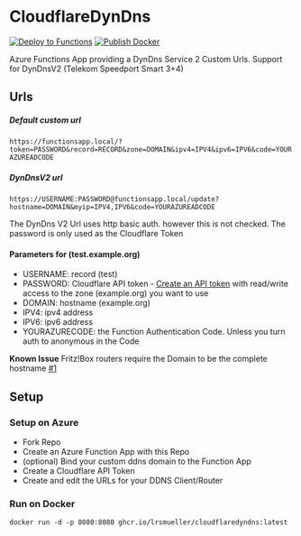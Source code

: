 # CloudflareDynDns

[![Deploy to Functions](https://github.com/lrsmueller/CloudflareDynDns/actions/workflows/azure-deploy.yml/badge.svg)](https://github.com/lrsmueller/CloudflareDynDns/actions/workflows/azure-deploy.yml)
[![Publish Docker](https://github.com/lrsmueller/CloudflareDynDns/actions/workflows/docker-publish.yml/badge.svg)](https://github.com/lrsmueller/CloudflareDynDns/actions/workflows/docker-publish.yml)

Azure Functions App providing a DynDns Service 2 Custom Urls.
Support for DynDnsV2 (Telekom Speedport Smart 3+4) 

## Urls
##### Default custom url 
```https://functionsapp.local/?token=PASSWORD&record=RECORD&zone=DOMAIN&ipv4=IPV4&ipv6=IPV6&code=YOURAZUREADCODE```

##### DynDnsV2 url 
```https://USERNAME:PASSWORD@functionsapp.local/update?hostname=DOMAIN&myip=IPV4,IPV6&code=YOURAZUREADCODE```

The DynDns V2 Url uses http basic auth. however this is not checked. The password is only used as the Cloudflare Token

#### Parameters for (test.example.org)
- USERNAME: record (test)
- PASSWORD: Cloudflare API token - [Create an API token](https://developers.cloudflare.com/fundamentals/api/get-started/create-token/) with read/write access to the zone (example.org) you want to use
- DOMAIN: hostname (example.org)
- IPV4: ipv4 address 
- IPV6: ipv6 address
- YOURAZURECODE: the Function Authentication Code. Unless you turn auth to anonymous in the Code 

**Known Issue** Fritz!Box routers require the Domain to be the complete hostname [#1](https://github.com/lrsmueller/CloudflareDynDns/issues/1)

## Setup
### Setup on Azure
- Fork Repo
- Create an Azure Function App with this Repo
- (optional) Bind your custom ddns domain to the Function App
- Create a Cloudflare API Token
- Create and edit the URLs for your DDNS Client/Router 

### Run on Docker
`docker run -d -p 8080:8080 ghcr.io/lrsmueller/cloudflaredyndns:latest`

